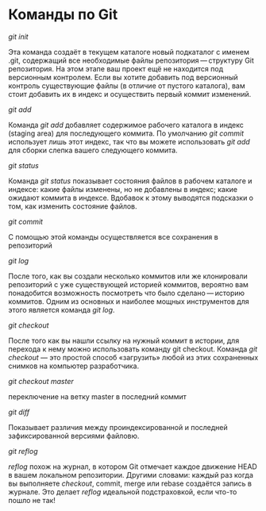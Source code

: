 # Команды по Git

*git init*

Эта команда создаёт в текущем каталоге новый подкаталог с именем .git, содержащий все необходимые файлы репозитория — структуру Git репозитория. На этом этапе ваш проект ещё не находится под версионным контролем. 
Если вы хотите добавить под версионный контроль существующие файлы (в отличие от пустого каталога), вам стоит добавить их в индекс и осуществить первый коммит изменений. 

*git add*

Команда *git add* добавляет содержимое рабочего каталога в индекс (staging area) для последующего коммита. По умолчанию *git commit* использует лишь этот индекс, так что вы можете использовать *git add* для сборки слепка вашего следующего коммита.

*git status*

Команда _git status_ показывает состояния файлов в рабочем каталоге и индексе: какие файлы изменены, но не добавлены в индекс; какие ожидают коммита в индексе. Вдобавок к этому выводятся подсказки о том, как изменить состояние файлов.

*git commit*

С помощью этой команды осуществляется все сохранения в репозиторий

*git log* 

После того, как вы создали несколько коммитов или же клонировали репозиторий с уже существующей историей коммитов, вероятно вам понадобится возможность посмотреть что было сделано — историю коммитов. Одним из основных и наиболее мощных инструментов для этого является команда _git log_.

*git checkout*

После того как вы нашли ссылку на нужный коммит в истории, для перехода к нему можно использовать команду git checkout. Команда _git checkout_ — это простой способ «загрузить» любой из этих сохраненных снимков на компьютер разработчика.

*git checkout master*

переключение на ветку master в последний коммит

*git diff*

Показывает различия между проиндексированной и последней зафиксированной версиями файловю.

*git reflog*

_reflog_ похож на журнал, в котором Git отмечает каждое движение HEAD в вашем локальном репозитории. Другими словами: каждый раз когда вы выполняете _checkout_, commit, merge или rebase создаётся запись в журнале. Это делает _reflog_ идеальной подстраховкой, если что-то пошло не так!
